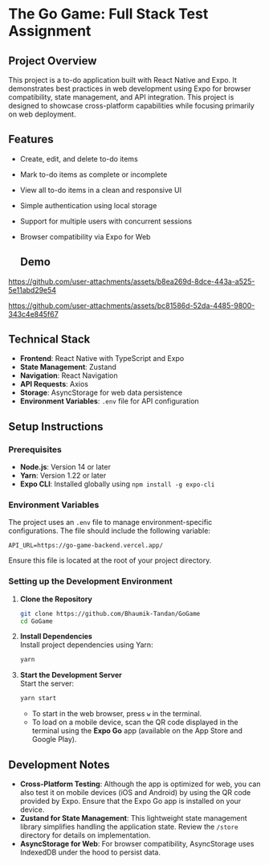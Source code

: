 # The Go Game: Full Stack Test Assignment

## Project Overview

This project is a to-do application built with React Native and Expo. It demonstrates best practices in web development using Expo for browser compatibility, state management, and API integration. This project is designed to showcase cross-platform capabilities while focusing primarily on web deployment.

## Features

- Create, edit, and delete to-do items
- Mark to-do items as complete or incomplete
- View all to-do items in a clean and responsive UI
- Simple authentication using local storage
- Support for multiple users with concurrent sessions
- Browser compatibility via Expo for Web

  ## Demo



https://github.com/user-attachments/assets/b8ea269d-8dce-443a-a525-5e11abd29e54


https://github.com/user-attachments/assets/bc81586d-52da-4485-9800-343c4e845f67





## Technical Stack

- **Frontend**: React Native with TypeScript and Expo
- **State Management**: Zustand
- **Navigation**: React Navigation
- **API Requests**: Axios
- **Storage**: AsyncStorage for web data persistence
- **Environment Variables**: `.env` file for API configuration

## Setup Instructions

### Prerequisites

- **Node.js**: Version 14 or later  
- **Yarn**: Version 1.22 or later  
- **Expo CLI**: Installed globally using `npm install -g expo-cli`

### Environment Variables

The project uses an `.env` file to manage environment-specific configurations. The file should include the following variable:  

```plaintext
API_URL=https://go-game-backend.vercel.app/
```

Ensure this file is located at the root of your project directory.

### Setting up the Development Environment

1. **Clone the Repository**  
   ```bash
   git clone https://github.com/Bhaumik-Tandan/GoGame
   cd GoGame
   ```

2. **Install Dependencies**  
   Install project dependencies using Yarn:  
   ```bash
   yarn
   ```

3. **Start the Development Server**  
   Start the server:
   ```bash
   yarn start
   ```
   - To start in the web browser, press `w` in the terminal.
   - To load on a mobile device, scan the QR code displayed in the terminal using the **Expo Go** app (available on the App Store and Google Play).

## Development Notes

- **Cross-Platform Testing**: Although the app is optimized for web, you can also test it on mobile devices (iOS and Android) by using the QR code provided by Expo. Ensure that the Expo Go app is installed on your device.
- **Zustand for State Management**: This lightweight state management library simplifies handling the application state. Review the `/store` directory for details on implementation.
- **AsyncStorage for Web**: For browser compatibility, AsyncStorage uses IndexedDB under the hood to persist data.
